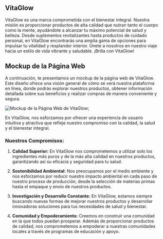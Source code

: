 ## VitaGlow

VitaGlow es una marca comprometida con el bienestar integral. Nuestra misión es proporcionar productos de alta calidad que nutran tanto el cuerpo como la mente, ayudándote a alcanzar tu máximo potencial de salud y belleza. Desde suplementos revitalizantes hasta productos de cuidado personal, en VitaGlow encontrarás una amplia gama de opciones para impulsar tu vitalidad y resplandor interior. Únete a nosotros en nuestro viaje hacia un estilo de vida vibrante y saludable. ¡Brilla con VitaGlow!

## Mockup de la Página Web

A continuación, te presentamos un mockup de la página web de VitaGlow. Este diseño ofrece una visión general de cómo se verá nuestra plataforma en línea, donde podrás explorar nuestros productos, obtener información detallada sobre sus beneficios y realizar compras de manera conveniente y segura.

![Mockup de la Página Web de VitaGlow](/my-app/public/images/vitaglowDesign.png);

En VitaGlow, nos esforzamos por ofrecer una experiencia de usuario intuitiva y atractiva que refleje nuestro compromiso con la calidad, la salud y el bienestar integral.

### Nuestros Compromisos:

1. **Calidad Superior:** En VitaGlow nos comprometemos a utilizar solo los ingredientes más puros y de la más alta calidad en nuestros productos, garantizando así su eficacia y seguridad para tu salud.

2. **Sostenibilidad Ambiental:** Nos preocupamos por el medio ambiente y nos esforzamos por reducir nuestro impacto ambiental en cada paso de nuestro proceso de producción, desde la selección de materias primas hasta el empaque y envío de nuestros productos.

3. **Investigación y Desarrollo Constante:** En VitaGlow, estamos siempre buscando nuevas formas de mejorar nuestros productos y desarrollar innovadoras soluciones para tus necesidades de salud y bienestar.

4. **Comunidad y Empoderamiento:** Creemos en construir una comunidad en la que todos puedan prosperar. Además de proporcionar productos de calidad, nos comprometemos a empoderar a nuestras comunidades locales a través de programas de educación y apoyo.


